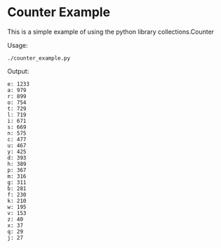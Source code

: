 # Counter Example

This is a simple example of using the python library collections.Counter

Usage:

    ./counter_example.py

Output:

```
e: 1233
a: 979
r: 899
o: 754
t: 729
l: 719
i: 671
s: 669
n: 575
c: 477
u: 467
y: 425
d: 393
h: 389
p: 367
m: 316
g: 311
b: 281
f: 230
k: 210
w: 195
v: 153
z: 40
x: 37
q: 29
j: 27
```

